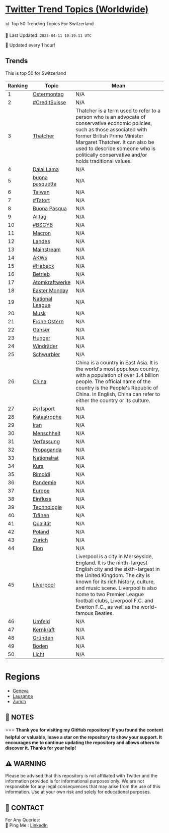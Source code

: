 [Twitter Trend Topics (Worldwide)](https://github.com/ErcinDedeoglu/Twitter-Trend-Topics)
==========


📊 Top 50 Trending Topics For Switzerland

📆 Last Updated: `2023-04-11 10:19:11 UTC`

🔧 Updated every 1 hour!


## Trends

This is top 50 for Switzerland

| Ranking | Topic | Mean |
| ------- | ------------ | ------------ |
| 1 | [Ostermontag](http://twitter.com/search?q=Ostermontag) | N/A |
| 2 | [#CreditSuisse](http://twitter.com/search?q=%23CreditSuisse) | N/A |
| 3 | [Thatcher](http://twitter.com/search?q=Thatcher) | Thatcher is a term used to refer to a person who is an advocate of conservative economic policies, such as those associated with former British Prime Minister Margaret Thatcher. It can also be used to describe someone who is politically conservative and/or holds traditional values. |
| 4 | [Dalai Lama](http://twitter.com/search?q=Dalai+Lama) | N/A |
| 5 | [buona pasquetta](http://twitter.com/search?q=buona+pasquetta) | N/A |
| 6 | [Taiwan](http://twitter.com/search?q=Taiwan) | N/A |
| 7 | [#Tatort](http://twitter.com/search?q=%23Tatort) | N/A |
| 8 | [Buona Pasqua](http://twitter.com/search?q=Buona+Pasqua) | N/A |
| 9 | [Alltag](http://twitter.com/search?q=Alltag) | N/A |
| 10 | [#BSCYB](http://twitter.com/search?q=%23BSCYB) | N/A |
| 11 | [Macron](http://twitter.com/search?q=Macron) | N/A |
| 12 | [Landes](http://twitter.com/search?q=Landes) | N/A |
| 13 | [Mainstream](http://twitter.com/search?q=Mainstream) | N/A |
| 14 | [AKWs](http://twitter.com/search?q=AKWs) | N/A |
| 15 | [#Habeck](http://twitter.com/search?q=%23Habeck) | N/A |
| 16 | [Betrieb](http://twitter.com/search?q=Betrieb) | N/A |
| 17 | [Atomkraftwerke](http://twitter.com/search?q=Atomkraftwerke) | N/A |
| 18 | [Easter Monday](http://twitter.com/search?q=Easter+Monday) | N/A |
| 19 | [National League](http://twitter.com/search?q=National+League) | N/A |
| 20 | [Musk](http://twitter.com/search?q=Musk) | N/A |
| 21 | [Frohe Ostern](http://twitter.com/search?q=Frohe+Ostern) | N/A |
| 22 | [Ganser](http://twitter.com/search?q=Ganser) | N/A |
| 23 | [Hunger](http://twitter.com/search?q=Hunger) | N/A |
| 24 | [Windräder](http://twitter.com/search?q=Windr%c3%a4der) | N/A |
| 25 | [Schwurbler](http://twitter.com/search?q=Schwurbler) | N/A |
| 26 | [China](http://twitter.com/search?q=China) | China is a country in East Asia. It is the world's most populous country, with a population of over 1.4 billion people. The official name of the country is the People's Republic of China. In English, China can refer to either the country or its culture. |
| 27 | [#srfsport](http://twitter.com/search?q=%23srfsport) | N/A |
| 28 | [Katastrophe](http://twitter.com/search?q=Katastrophe) | N/A |
| 29 | [Iran](http://twitter.com/search?q=Iran) | N/A |
| 30 | [Menschheit](http://twitter.com/search?q=Menschheit) | N/A |
| 31 | [Verfassung](http://twitter.com/search?q=Verfassung) | N/A |
| 32 | [Propaganda](http://twitter.com/search?q=Propaganda) | N/A |
| 33 | [Nationalrat](http://twitter.com/search?q=Nationalrat) | N/A |
| 34 | [Kurs](http://twitter.com/search?q=Kurs) | N/A |
| 35 | [Rimoldi](http://twitter.com/search?q=Rimoldi) | N/A |
| 36 | [Pandemie](http://twitter.com/search?q=Pandemie) | N/A |
| 37 | [Europe](http://twitter.com/search?q=Europe) | N/A |
| 38 | [Einfluss](http://twitter.com/search?q=Einfluss) | N/A |
| 39 | [Technologie](http://twitter.com/search?q=Technologie) | N/A |
| 40 | [Tränen](http://twitter.com/search?q=Tr%c3%a4nen) | N/A |
| 41 | [Qualität](http://twitter.com/search?q=Qualit%c3%a4t) | N/A |
| 42 | [Poland](http://twitter.com/search?q=Poland) | N/A |
| 43 | [Zurich](http://twitter.com/search?q=Zurich) | N/A |
| 44 | [Elon](http://twitter.com/search?q=Elon) | N/A |
| 45 | [Liverpool](http://twitter.com/search?q=Liverpool) | Liverpool is a city in Merseyside, England. It is the ninth-largest English city and the sixth-largest in the United Kingdom. The city is known for its rich history, culture, and music scene. Liverpool is also home to two Premier League football clubs, Liverpool F.C. and Everton F.C., as well as the world-famous Beatles. |
| 46 | [Umfeld](http://twitter.com/search?q=Umfeld) | N/A |
| 47 | [Kernkraft](http://twitter.com/search?q=Kernkraft) | N/A |
| 48 | [Gründen](http://twitter.com/search?q=Gr%c3%bcnden) | N/A |
| 49 | [Boden](http://twitter.com/search?q=Boden) | N/A |
| 50 | [Licht](http://twitter.com/search?q=Licht) | N/A |



# Regions

* [Geneva](</Switzerland/Geneva.md>)
* [Lausanne](</Switzerland/Lausanne.md>)
* [Zurich](</Switzerland/Zurich.md>)



## 📝 NOTES

⭐⭐⭐ **Thank you for visiting my GitHub repository! If you found the content helpful or valuable, leave a star on the repository to show your support. It encourages me to continue updating the repository and allows others to discover it. Thanks for your help!**


## ⚠️ WARNING

Please be advised that this repository is not affiliated with Twitter and the information provided is for informational purposes only. We are not responsible for any legal consequences that may arise from the use of this information. Use at your own risk and solely for educational purposes.


## 📨 CONTACT

 For Any Queries:  
            🏓 Ping Me : [LinkedIn](https://www.linkedin.com/in/ercindedeoglu/)
